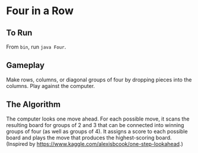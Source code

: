 # Four in a Row

## To Run
From `bin`, run `java Four`.

## Gameplay
Make rows, columns, or diagonal groups of four by dropping pieces into 
the columns. Play against the computer.

## The Algorithm
The computer looks one move ahead. For each possible move, it 
scans the resulting board for groups of 2 and 3 that can be connected 
into winning groups of four (as well as groups of 4). 
It assigns a score to each possible board and plays the move that 
produces the highest-scoring board. (Inspired by https://www.kaggle.com/alexisbcook/one-step-lookahead.)
